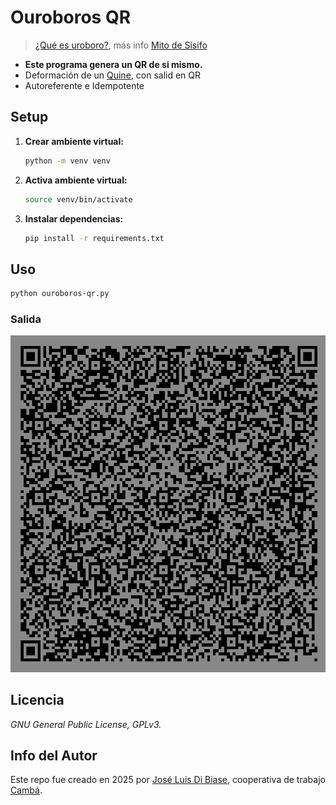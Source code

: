 # Ouroboros QR
> [¿Qué es uroboro?](https://es.wikipedia.org/wiki/Ur%C3%B3boro), más info [Mito de Sísifo](https://es.wikipedia.org/wiki/S%C3%ADsifo)

- **Este programa genera un QR de si mismo.**
- Deformación de un [Quine](https://es.wikipedia.org/wiki/Quine_(programa)), con salid en QR
- Autoreferente e Idempotente

## Setup

1. **Crear ambiente virtual:**

   ```bash
   python -m venv venv
   ```

2. **Activa ambiente virtual:**

   ```bash
   source venv/bin/activate
   ```

3. **Instalar dependencias:**

   ```bash
   pip install -r requirements.txt
   ```

## Uso

```bash
python ouroboros-qr.py
```

### Salida

![ouroboros](ouroboros-qr.png)


## Licencia

_GNU General Public License, GPLv3._

## Info del Autor

Este repo fue creado en 2025 por
 [José Luis Di Biase](https://github.com/josx), cooperativa de trabajo
 [Cambá](https://www.camba.coop/).
